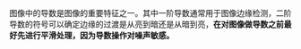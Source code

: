 <font style="color:rgb(18, 18, 18);">图像中的导数是图像的重要特征之一。其中一阶导数通常用于图像边缘检测，二阶导数的符号可以确定边缘的过渡是从亮到暗还是从暗到亮，</font>**<font style="color:rgb(18, 18, 18);">在对图像做导数之前最好先进行平滑处理，因为导数操作对噪声敏感。</font>**

**<font style="color:rgb(18, 18, 18);"></font>**

**<font style="color:rgb(18, 18, 18);"></font>**

